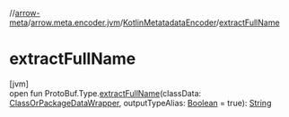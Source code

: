 //[arrow-meta](../../../index.md)/[arrow.meta.encoder.jvm](../index.md)/[KotlinMetatadataEncoder](index.md)/[extractFullName](extract-full-name.md)

# extractFullName

[jvm]\
open fun ProtoBuf.Type.[extractFullName](extract-full-name.md)(classData: [ClassOrPackageDataWrapper](../../arrow.common.utils/-class-or-package-data-wrapper/index.md), outputTypeAlias: [Boolean](https://kotlinlang.org/api/latest/jvm/stdlib/kotlin/-boolean/index.html) = true): [String](https://kotlinlang.org/api/latest/jvm/stdlib/kotlin/-string/index.html)
